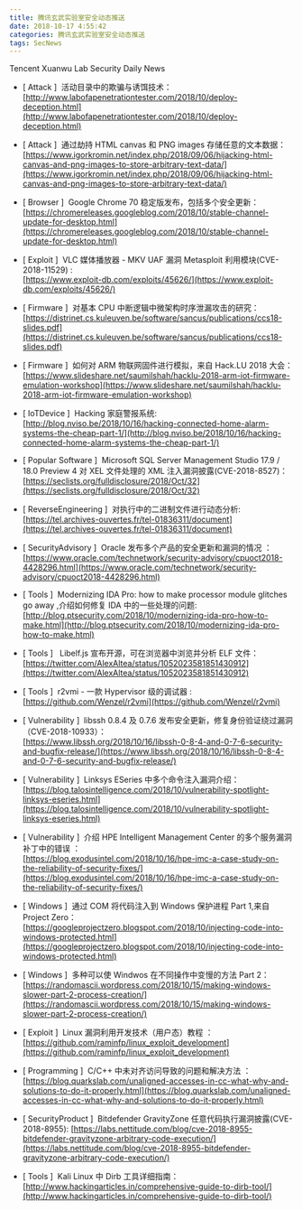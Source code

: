 ```yaml
---
title: 腾讯玄武实验室安全动态推送
date: 2018-10-17 4:55:42
categories: 腾讯玄武实验室安全动态推送
tags: SecNews
---
```


Tencent Xuanwu Lab Security Daily News  
* [ Attack ]  活动目录中的欺骗与诱饵技术：   
[http://www.labofapenetrationtester.com/2018/10/deploy-deception.html](http://www.labofapenetrationtester.com/2018/10/deploy-deception.html)  

* [ Attack ]  通过劫持 HTML canvas 和 PNG images 存储任意的文本数据：   
[https://www.igorkromin.net/index.php/2018/09/06/hijacking-html-canvas-and-png-images-to-store-arbitrary-text-data/](https://www.igorkromin.net/index.php/2018/09/06/hijacking-html-canvas-and-png-images-to-store-arbitrary-text-data/)  

* [ Browser ]  Google Chrome 70 稳定版发布，包括多个安全更新：   
[https://chromereleases.googleblog.com/2018/10/stable-channel-update-for-desktop.html](https://chromereleases.googleblog.com/2018/10/stable-channel-update-for-desktop.html)  

* [ Exploit ]  VLC 媒体播放器 - MKV UAF 漏洞 Metasploit 利用模块(CVE-2018-11529) :   
[https://www.exploit-db.com/exploits/45626/](https://www.exploit-db.com/exploits/45626/)  

* [ Firmware ]  对基本 CPU 中断逻辑中微架构时序泄漏攻击的研究：   
[https://distrinet.cs.kuleuven.be/software/sancus/publications/ccs18-slides.pdf](https://distrinet.cs.kuleuven.be/software/sancus/publications/ccs18-slides.pdf)  

* [ Firmware ]  如何对 ARM 物联网固件进行模拟，来自 Hack.LU 2018 大会：   
[https://www.slideshare.net/saumilshah/hacklu-2018-arm-iot-firmware-emulation-workshop](https://www.slideshare.net/saumilshah/hacklu-2018-arm-iot-firmware-emulation-workshop)  

* [ IoTDevice ]  Hacking 家庭警报系统:   
[http://blog.nviso.be/2018/10/16/hacking-connected-home-alarm-systems-the-cheap-part-1/](http://blog.nviso.be/2018/10/16/hacking-connected-home-alarm-systems-the-cheap-part-1/)  

* [ Popular Software ]  Microsoft SQL Server Management Studio 17.9 / 18.0 Preview 4 对 XEL 文件处理的 XML 注入漏洞披露(CVE-2018-8527)：   
[https://seclists.org/fulldisclosure/2018/Oct/32](https://seclists.org/fulldisclosure/2018/Oct/32)  

* [ ReverseEngineering ]  对执行中的二进制文件进行动态分析:   
[https://tel.archives-ouvertes.fr/tel-01836311/document](https://tel.archives-ouvertes.fr/tel-01836311/document)  

* [ SecurityAdvisory ]  Oracle 发布多个产品的安全更新和漏洞的情况 ：   
[https://www.oracle.com/technetwork/security-advisory/cpuoct2018-4428296.html](https://www.oracle.com/technetwork/security-advisory/cpuoct2018-4428296.html)  

* [ Tools ]  Modernizing IDA Pro: how to make processor module glitches go away ,介绍如何修复 IDA 中的一些处理的问题:   
[http://blog.ptsecurity.com/2018/10/modernizing-ida-pro-how-to-make.html](http://blog.ptsecurity.com/2018/10/modernizing-ida-pro-how-to-make.html)  

* [ Tools ]   Libelf.js 宣布开源，可在浏览器中浏览并分析 ELF 文件：   
[https://twitter.com/AlexAltea/status/1052023581851430912](https://twitter.com/AlexAltea/status/1052023581851430912)  

* [ Tools ]  r2vmi - 一款 Hypervisor 级的调试器 :   
[https://github.com/Wenzel/r2vmi](https://github.com/Wenzel/r2vmi)  

* [ Vulnerability ]  libssh 0.8.4 及 0.7.6 发布安全更新，修复身份验证绕过漏洞（CVE-2018-10933）：   
[https://www.libssh.org/2018/10/16/libssh-0-8-4-and-0-7-6-security-and-bugfix-release/](https://www.libssh.org/2018/10/16/libssh-0-8-4-and-0-7-6-security-and-bugfix-release/)  

* [ Vulnerability ]  Linksys ESeries 中多个命令注入漏洞介绍：   
[https://blog.talosintelligence.com/2018/10/vulnerability-spotlight-linksys-eseries.html](https://blog.talosintelligence.com/2018/10/vulnerability-spotlight-linksys-eseries.html)  

* [ Vulnerability ]  介绍 HPE Intelligent Management Center 的多个服务漏洞补丁中的错误 ：   
[https://blog.exodusintel.com/2018/10/16/hpe-imc-a-case-study-on-the-reliability-of-security-fixes/](https://blog.exodusintel.com/2018/10/16/hpe-imc-a-case-study-on-the-reliability-of-security-fixes/)  

* [ Windows ]  通过 COM 将代码注入到 Windows 保护进程 Part 1,来自 Project Zero：   
[https://googleprojectzero.blogspot.com/2018/10/injecting-code-into-windows-protected.html](https://googleprojectzero.blogspot.com/2018/10/injecting-code-into-windows-protected.html)  

* [ Windows ]  多种可以使 Windwos 在不同操作中变慢的方法 Part 2：   
[https://randomascii.wordpress.com/2018/10/15/making-windows-slower-part-2-process-creation/](https://randomascii.wordpress.com/2018/10/15/making-windows-slower-part-2-process-creation/)  

* [ Exploit ]  Linux 漏洞利用开发技术（用户态）教程 ： 
[https://github.com/raminfp/linux_exploit_development](https://github.com/raminfp/linux_exploit_development)  

* [ Programming ]  C/C++ 中未对齐访问导致的问题和解决方法 ： 
[https://blog.quarkslab.com/unaligned-accesses-in-cc-what-why-and-solutions-to-do-it-properly.html](https://blog.quarkslab.com/unaligned-accesses-in-cc-what-why-and-solutions-to-do-it-properly.html)  

* [ SecurityProduct ]  Bitdefender GravityZone 任意代码执行漏洞披露(CVE-2018-8955): 
[https://labs.nettitude.com/blog/cve-2018-8955-bitdefender-gravityzone-arbitrary-code-execution/](https://labs.nettitude.com/blog/cve-2018-8955-bitdefender-gravityzone-arbitrary-code-execution/)  

* [ Tools ]  Kali Linux 中 Dirb 工具详细指南： 
[http://www.hackingarticles.in/comprehensive-guide-to-dirb-tool/](http://www.hackingarticles.in/comprehensive-guide-to-dirb-tool/)  

